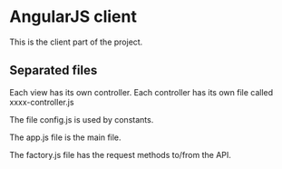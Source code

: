 # AngularJS client 

This is the client part of the project.

## Separated files

Each view has its own controller. Each controller has its own file called
xxxx-controller.js

The file config.js is used by constants.

The app.js file is the main file.

The factory.js file has the request methods to/from the API.
